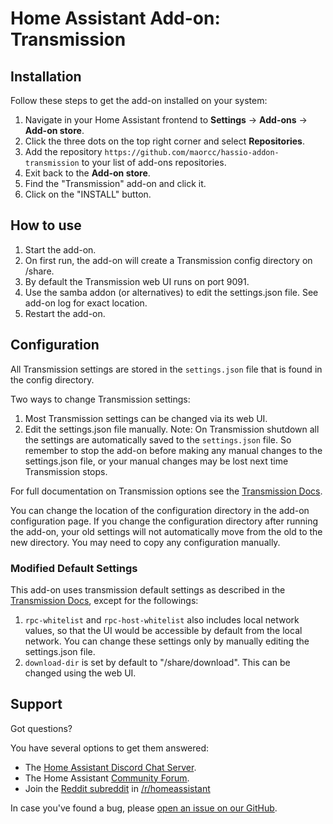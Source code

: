 # Home Assistant Add-on: Transmission

## Installation

Follow these steps to get the add-on installed on your system:

1. Navigate in your Home Assistant frontend to **Settings** -> **Add-ons** -> **Add-on store**.
2. Click the three dots on the top right corner and select **Repositories**.
2. Add the repository `https://github.com/maorcc/hassio-addon-transmission` to your list of add-ons repositories.
3. Exit back to the **Add-on store**.
3. Find the "Transmission" add-on and click it.
4. Click on the "INSTALL" button.

## How to use

1. Start the add-on.
2. On first run, the add-on will create a Transmission config directory on /share.
3. By default the Transmission web UI runs on port 9091.
4. Use the samba addon (or alternatives) to edit the settings.json file.  See add-on log for exact location.
5. Restart the add-on.

## Configuration
All Transmission settings are stored in the `settings.json` file that is found in the config directory.

Two ways to change Transmission settings:
1. Most Transmission settings can be changed via its web UI.
2. Edit the settings.json file manually. Note: On Transmission shutdown all the settings are automatically saved to the `settings.json` file.
So remember to stop the add-on before making any manual changes to the settings.json file, or your manual changes may be lost next time Transmission stops.

For full documentation on Transmission options see the [Transmission Docs].

You can change the location of the configuration directory in the add-on configuration page.  If you change the configuration directory after running the add-on, your old settings will not automatically move from the old to the new directory.  You may need to copy any configuration manually.

### Modified Default Settings
This add-on uses transmission default settings as described in the [Transmission Docs], except for the followings:
1. `rpc-whitelist` and `rpc-host-whitelist` also includes local network values, so that the UI would be accessible by default from the local network. You can change these settings only by manually editing the settings.json file.
2. `download-dir` is set by default to "/share/download".  This can be changed using the web UI.

## Support

Got questions?

You have several options to get them answered:

- The [Home Assistant Discord Chat Server][discord].
- The Home Assistant [Community Forum][forum].
- Join the [Reddit subreddit][reddit] in [/r/homeassistant][reddit]

In case you've found a bug, please [open an issue on our GitHub][issue].

[discord]: https://discord.gg/c5DvZ4e
[forum]: https://community.home-assistant.io
[issue]: https://github.com/home-assistant/addons/issues
[reddit]: https://reddit.com/r/homeassistant
[repository]: https://github.com/hassio-addons/repository
[Transmission Docs]: https://github.com/transmission/transmission/blob/main/docs/Editing-Configuration-Files.md#options